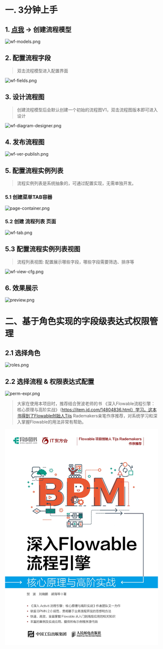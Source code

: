 # 一. 3分钟上手

## 1. [点我](https://admin.l1yp.com/process/model)  → 创建流程模型
![wf-models.png](docs%2Fget-started%2Fimages%2Fwf-models.png)

## 2. 配置流程字段
> 双击流程模型进入配置界面

![wf-fields.png](docs%2Fget-started%2Fimages%2Fwf-fields.png)

## 3. 设计流程图
> 创建流程模型后会默认创建一个初始的流程图V1，双击流程图版本即可进入设计

![wf-diagram-designer.png](docs%2Fget-started%2Fimages%2Fwf-diagram-designer.png)

## 4. 发布流程图
![wf-ver-publish.png](docs%2Fget-started%2Fimages%2Fwf-ver-publish.png)

## 5. 配置流程实例列表
> 流程实例列表是系统抽象的，可通过配置实现，无需单独开发。

### 5.1 创建菜单TAB容器
![page-container.png](docs%2Fget-started%2Fimages%2Fpage-container.png)

### 5.2 创建 流程列表 页面
![wf-tab.png](docs%2Fget-started%2Fimages%2Fwf-tab.png)

## 5.3 配置流程实例列表视图
> 流程列表视图: 配置展示哪些字段，哪些字段需要筛选、排序等

![wf-view-cfg.png](docs%2Fget-started%2Fimages%2Fwf-view-cfg.png)

## 6. 效果展示
![preview.png](docs%2Fget-started%2Fimages%2Fpreview.png)


# 二、基于角色实现的字段级表达式权限管理

## 2.1 选择角色
![roles.png](docs%2Fget-started%2Fimages%2Froles.png)

## 2.2 选择流程 & 权限表达式配置
![perm-expr.png](docs%2Fget-started%2Fimages%2Fperm-expr.png)


> 大家在使用本项目时，推荐结合贺波老师的书 《深入Flowable流程引擎：核心原理与高阶实战》（https://item.jd.com/14804836.html）学习。这本书得到了Flowable创始人Tijs Rademakers亲笔作序推荐，对系统学习和深入掌握Flowable的用法非常有帮助。

![book-thumb.jpg](docs%2Fimages%2Fbook-thumb.jpg)